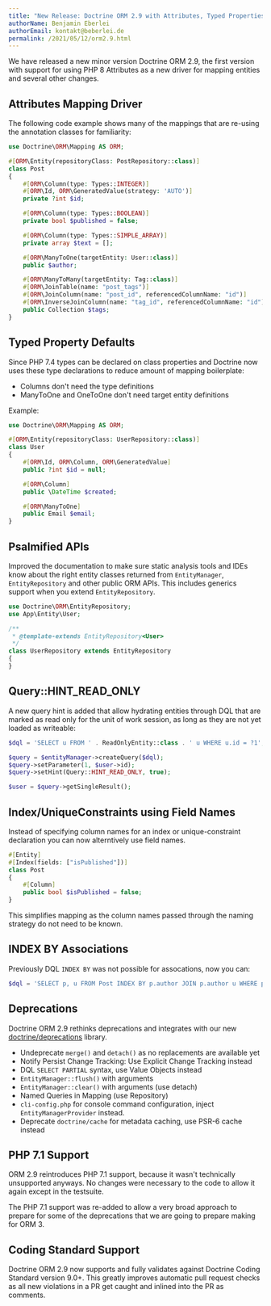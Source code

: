 ```yaml
---
title: "New Release: Doctrine ORM 2.9 with Attributes, Typed Properties, more"
authorName: Benjamin Eberlei
authorEmail: kontakt@beberlei.de
permalink: /2021/05/12/orm2.9.html
---
```


We have released a new minor version Doctrine ORM 2.9, the first version with
support for using PHP 8 Attributes as a new driver for mapping entities
and several other changes.

## Attributes Mapping Driver

The following code example shows many of the mappings that are re-using
the annotation classes for familiarity:

```php
use Doctrine\ORM\Mapping AS ORM;

#[ORM\Entity(repositoryClass: PostRepository::class)]
class Post
{
    #[ORM\Column(type: Types::INTEGER)]
    #[ORM\Id, ORM\GeneratedValue(strategy: 'AUTO')]
    private ?int $id;

    #[ORM\Column(type: Types::BOOLEAN)]
    private bool $published = false;

    #[ORM\Column(type: Types::SIMPLE_ARRAY)]
    private array $text = [];

    #[ORM\ManyToOne(targetEntity: User::class)]
    public $author;

    #[ORM\ManyToMany(targetEntity: Tag::class)]
    #[ORM\JoinTable(name: "post_tags")]
    #[ORM\JoinColumn(name: "post_id", referencedColumnName: "id")]
    #[ORM\InverseJoinColumn(name: "tag_id", referencedColumnName: "id")]
    public Collection $tags;
}
```

## Typed Property Defaults

Since PHP 7.4 types can be declared on class properties and Doctrine now
uses these type declarations to reduce amount of mapping boilerplate:

- Columns don't need the type definitions
- ManyToOne and OneToOne don't need target entity definitions

Example:

```php
use Doctrine\ORM\Mapping AS ORM;

#[ORM\Entity(repositoryClass: UserRepository::class)]
class User
{
    #[ORM\Id, ORM\Column, ORM\GeneratedValue]
    public ?int $id = null;

    #[ORM\Column]
    public \DateTime $created;

    #[ORM\ManyToOne]
    public Email $email;
}
```

## Psalmified APIs

Improved the documentation to make sure static analysis tools and IDEs know
about the right entity classes returned from `EntityManager`,
`EntityRepository` and other public ORM APIs. This includes generics support
when you extend `EntityRepository`.

```php
use Doctrine\ORM\EntityRepository;
use App\Entity\User;

/**
 * @template-extends EntityRepository<User>
 */
class UserRepository extends EntityRepository
{
}
```

## Query::HINT_READ_ONLY

A new query hint is added that allow hydrating entities through DQL that are
marked as read only for the unit of work session, as long as they are not yet
loaded as writeable:

```php
$dql = 'SELECT u FROM ' . ReadOnlyEntity::class . ' u WHERE u.id = ?1';

$query = $entityManager->createQuery($dql);
$query->setParameter(1, $user->id);
$query->setHint(Query::HINT_READ_ONLY, true);

$user = $query->getSingleResult();
```

## Index/UniqueConstraints using Field Names

Instead of specifying column names for an index or unique-constraint declaration
you can now alterntively use field names.

```php
#[Entity]
#[Index(fields: ["isPublished"])]
class Post
{
    #[Column]
    public bool $isPublished = false;
}
```

This simplifies mapping as the column names passed through the naming strategy
do not need to be known.

## INDEX BY Associations

Previously DQL `INDEX BY` was not possible for assocations, now you can:

```php
$dql = 'SELECT p, u FROM Post INDEX BY p.author JOIN p.author u WHERE p.id = 3';
```

## Deprecations

Doctrine ORM 2.9 rethinks deprecations and integrates with our new
[doctrine/deprecations](https://github.com/doctrine/deprecations/) library.

- Undeprecate `merge()` and `detach()` as no replacements are available yet
- Notify Persist Change Tracking: Use Explicit Change Tracking instead
- DQL `SELECT PARTIAL` syntax, use Value Objects instead
- `EntityManager::flush()` with arguments
- `EntityManager::clear()` with arguments (use detach)
- Named Queries in Mapping (use Repository)
- `cli-config.php` for console command configuration, inject `EntityManagerProvider` instead.
- Deprecate `doctrine/cache` for metadata caching, use PSR-6 cache instead

## PHP 7.1 Support

ORM 2.9 reintroduces PHP 7.1 support, because it wasn't technically unsupported
anyways.  No changes were necessary to the code to allow it again except in the
testsuite.

The PHP 7.1 support was re-added to allow a very broad approach to prepare for
some of the deprecations that we are going to prepare making for ORM 3.

## Coding Standard Support

Doctrine ORM 2.9 now supports and fully validates against Doctrine Coding
Standard version 9.0+. This greatly improves automatic pull request checks as
all new violations in a PR get caught and inlined into the PR as comments.
